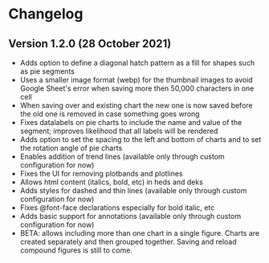# Changelog

## Version 1.2.0 (28 October 2021)

* Adds option to define a diagonal hatch pattern as a fill for shapes such as pie segments
* Uses a smaller image format (webp) for the thumbnail images to avoid Google Sheet's error when saving more then 50,000 characters in one cell
* When saving over and existing chart the new one is now saved before the old one is removed in case something goes wrong
* Fixes datalabels on pie charts to include the name and value of the segment; improves likelihood that all labels will be rendered
* Adds option to set the spacing to the left and bottom of charts and to set the rotation angle of pie charts
* Enables addition of trend lines (available only through custom configuration for now)
* Fixes the UI for removing plotbands and plotlines
* Allows html content (italics, bold, etc) in heds and deks
* Adds styles for dashed and thin lines (available only through custom configuration for now)
* Fixes @font-face declarations especially for bold italic, etc
* Adds basic support for annotations (available only through custom configuration for now)
* BETA: allows including more than one chart in a single figure. Charts are created separately and then grouped together. Saving and reload compound figures is still to come.
